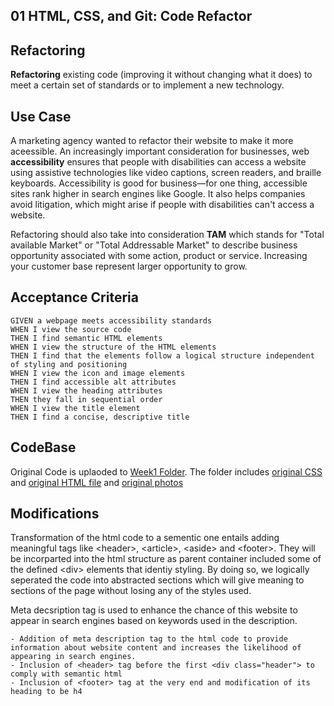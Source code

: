 ## 01 HTML, CSS, and Git: Code Refactor


## Refactoring

**Refactoring** existing code (improving it without changing what it does) to meet a certain set of standards or to implement a new technology.


## Use Case

A marketing agency wanted to refactor their website to make it more aceessible. An increasingly important consideration for businesses, web **accessibility** ensures that people with disabilities can access a website using assistive technologies like video captions, screen readers, and braille keyboards. Accessibility is good for business&mdash;for one thing, accessible sites rank higher in search engines like Google. It also helps companies avoid litigation, which might arise if people with disabilities can't access a website.

Refactoring should also take into consideration **TAM** which stands for "Total available Market" or "Total Addressable Market" to describe business opportunity associated with some action, product or service. Increasing your customer base represent larger opportunity to grow.


## Acceptance Criteria

```
GIVEN a webpage meets accessibility standards
WHEN I view the source code
THEN I find semantic HTML elements
WHEN I view the structure of the HTML elements
THEN I find that the elements follow a logical structure independent of styling and positioning
WHEN I view the icon and image elements
THEN I find accessible alt attributes
WHEN I view the heading attributes
THEN they fall in sequential order
WHEN I view the title element
THEN I find a concise, descriptive title
```

## CodeBase

Original Code is uplaoded to [Week1 Folder](codebase). The folder includes [original CSS](codebase/Develop/assets/css/style.css) and [original HTML file](codebase/Develop/index.html) and [original photos](codebase/Develop/assets/images)

## Modifications

Transformation of the html code to a sementic one entails adding meaningful tags like \<header\>, \<article\>, \<aside\> and \<footer\>. They will be incorparted into the html structure as parent container included some of the defined \<div\> elements that identiy styling. By doing so, we logically seperated the code into abstracted sections which will give meaning to sections of the page without losing any of the styles used. 

Meta decsription tag is used to enhance the chance of this website to appear in search engines based on keywords used in the description.


```
- Addition of meta description tag to the html code to provide information about website content and increases the likelihood of appearing in search engines.
- Inclusion of <header> tag before the first <div class="header"> to comply with semantic html
- Inclusion of <footer> tag at the very end and modification of its heading to be h4
```




